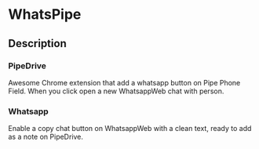 # WhatsPipe

## Description


### PipeDrive

Awesome Chrome extension that add a whatsapp button on Pipe Phone Field.
When you click open a new WhatsappWeb chat with person.

### Whatsapp

Enable a copy chat button on WhatsappWeb with a clean text, ready to add as a note on PipeDrive. 

